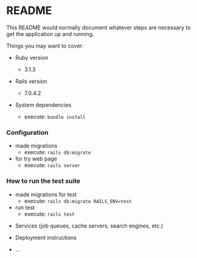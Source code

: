 # README

This README would normally document whatever steps are necessary to get the
application up and running.

Things you may want to cover:

* Ruby version
  - 3.1.3

* Rails version
  - 7.0.4.2

* System dependencies
  - execute: 
``
bundle install
``

### Configuration
- made migrations
  - execute:
``
  rails db:migrate
``
- for try web page
  - execute:
``
  rails server
``

### How to run the test suite
- made migrations for test
  - execute:
``
rails db:migrate RAILS_ENV=test
``
- run test
  - execute:
``
rails test
``
* Services (job queues, cache servers, search engines, etc.)

* Deployment instructions

* ...
